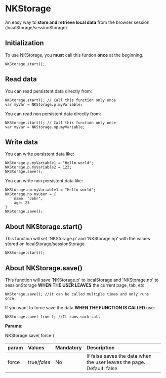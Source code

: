 # NKStorage
An easy way to **store and retrieve local data** from the browser session. (localStorage/sessionStorage)


Initialization
----------------------------------------------------------------------------
To use NKStorage, you **must** call this funtion **once** at the beginning.

    NKStorage.start();

Read data
----------------------------------------------------------------------------
You can read persistent data directly from:

    NKStorage.start(); // Call this function only once
    var myVar = NKStorage.p.myVariable;

You can read non persistent data directly from: 

    NKStorage.start(); // Call this function only once
    var myVar = NKStorage.np.myVariable;
    


Write data
----------------------------------------------------------------------------
You can write persistent data like:

    NKStorage.p.myVariable1 = "Hello world";
    NKStorage.p.myVariable2 = 123;
    NKStorage.save();

You can write non persistent data like: 

    NKStorage.np.myVariable1 = "Hello world";
    NKStorage.np.myUser = {
        name: "John",
        age: 23
    }
    NKStorage.save();


About NKStorage.start()
----------------------------------------------------------------------------
This function will set 'NKStorage.p' and 'NKStorage.np' with the values stored on localStorage/sessionStorage.

    NKStorage.start();

About NKStorage.save()
----------------------------------------------------------------------------
This function will save 'NKStorage.p' to localStorage and 'NKStorage.np' to sessionStorage **WHEN THE USER LEAVES** the current page, tab, etc. 

    NKStorage.save(); //It can be called multiple times and only runs once.

If you want to force save the data **WHEN THE FUNCTION IS CALLED** use:

    NKStorage.save( true ); //It runs each call

**Params:**

NKStorage.save( force )

| param | Values | Mandatory | Description |
|:---|:---|:---|:---|
| force | true/*false* | No | If false saves the data when the user leaves the page. Default: false. |

